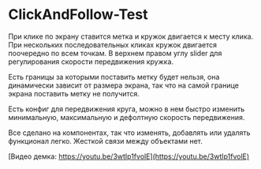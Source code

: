 # ClickAndFollow-Test

При клике по экрану ставится метка и кружок двигается к месту клика. При нескольких последовательных кликах кружок двигается поочередно по всем точкам. В верхнем правом углу slider для регулирования скорости передвижения кружка. 

Есть границы за которыми поставить метку будет нельзя, она динамически зависит от размера экрана, так что на самой границе экрана поставить метку не получится.

Есть конфиг для передвижения круга, можно в нем быстро изменить минимальную, максимальную и дефолтную скорость передвижения.

Все сделано на компонентах, так что изменять, добавлять или удалять функционал легко. Жесткой связи между объектами нет.

[Видео демка: https://youtu.be/3wtIp1fvolE](https://youtu.be/3wtIp1fvolE)